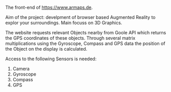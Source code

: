 The front-end of https://www.armaps.de.

Aim of the project: develpment of browser based Augmented Reality to explor your surroundings.
Main focuss on 3D Graphics.

The website requests relevant Objects nearby from Goole API which returns the GPS coordinates of these objects.
Through several matrix multiplications using the Gyroscope, Compass and GPS data the position of the Object on the display is calculated.

Access to the following Sensors is needed:
1. Camera
2. Gyroscope
3. Compass
4. GPS

